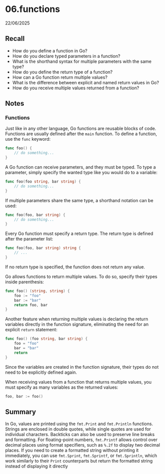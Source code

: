 # 06.functions

22/06/2025

## Recall

- How do you define a function in Go?
- How do you declare typed parameters in a function?
- What is the shorthand syntax for multiple parameters with the same type?
- How do you define the return type of a function?
- How can a Go function return multiple values?
- What is the difference between explicit and named return values in Go?
- How do you receive multiple values returned from a function?

## Notes

### Functions

Just like in any other language, Go functions are reusable blocks of code. Functions are usually defined after the `main` function. To define a function, use the `func` keyword:

```go
func foo() {
	// do something...
}
```

A Go function can receive parameters, and they must be typed. To type a parameter, simply specify the wanted type like you would do to a variable:

```go
func foo(foo string, bar string) {
	// do something...
}
```

If multiple parameters share the same type, a shorthand notation can be used:

```go
func foo(foo, bar string) {
	// do something...
}
```

Every Go function must specify a return type. The return type is defined after the parameter list:

```go
func foo(foo, bar string) string {
	// ...
}
```

If no return type is specified, the function does not return any value.

Go allows functions to return multiple values. To do so, specify their types inside parenthesis:

```go
func foo() (string, string) {
	foo := "foo"
	bar := "bar"
	return foo, bar
}
```

Another feature when returning multiple values is declaring the return variables directly in the function signature, eliminating the need for an explicit `return` statement:

```go
func foo() (foo string, bar string) {
	foo = "foo"
	bar = "bar"
	return
}
```

Since the variables are created in the function signature, their types do not need to be explicitly defined again.

When receiving values from a function that returns multiple values, you must specify as many variables as the returned values:

```go
foo, bar := foo()
```

## Summary

In Go, values are printed using the `fmt.Print` and `fmt.Println` functions. Strings are enclosed in double quotes, while single quotes are used for individual characters. Backticks can also be used to preserve line breaks and formatting. For floating-point numbers, `fmt.Printf` allows control over decimal places using format specifiers, such as `%.2f` to display two decimal places. If you need to create a formatted string without printing it immediately, you can use `fmt.Sprint`, `fmt.Sprintf`, or `fmt.Sprintln`, which work similarly to their `Print` counterparts but return the formatted string instead of displaying it directly